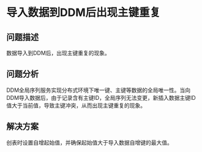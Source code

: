 # 导入数据到DDM后出现主键重复<a name="ddm_04_0014"></a>

## 问题描述<a name="section43551334132516"></a>

数据导入到DDM后，出现主键重复的现象。

## 问题分析<a name="section16961105715274"></a>

DDM全局序列服务实现分布式环境下唯一键、主键等数据的全局唯一性。当向DDM导入数据后，由于记录含有主键ID，全局序列无法变更，新插入数据主键ID值大于当前值，导致主键冲突，从而出现主键重复的现象。

## 解决方案<a name="section1535853718155"></a>

创表时设置自增起始值，并确保起始值大于导入数据自增键的最大值。

